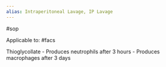 ```yaml
---
alias: Intraperitoneal Lavage, IP Lavage
---
```


#sop 

Applicable to: #facs

Thioglycollate
	- Produces neutrophils after 3 hours
	- Produces macrophages after 3 days